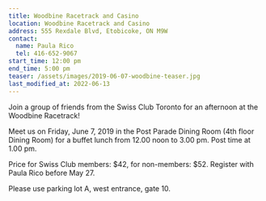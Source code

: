 ```yaml
---
title: Woodbine Racetrack and Casino
location: Woodbine Racetrack and Casino
address: 555 Rexdale Blvd, Etobicoke, ON M9W
contact:
  name: Paula Rico
  tel: 416-652-9067
start_time: 12:00 pm
end_time: 5:00 pm
teaser: /assets/images/2019-06-07-woodbine-teaser.jpg
last_modified_at: 2022-06-13
---
```


Join a group of friends from the Swiss Club Toronto for an afternoon at the
Woodbine Racetrack!

Meet us on Friday, June 7, 2019 in the Post Parade Dining Room (4th floor
Dining Room) for a buffet lunch from 12.00 noon to 3.00 pm. Post time at 1.00
pm.

Price for Swiss Club members: \$42, for non-members: \$52. Register with Paula
Rico before May 27.

Please use parking lot A, west entrance, gate 10.
